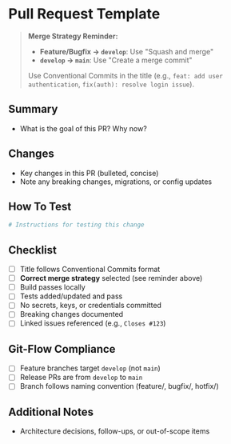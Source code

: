 # Pull Request Template

> **Merge Strategy Reminder:**
> - **Feature/Bugfix → `develop`**: Use "Squash and merge" 
> - **`develop` → `main`**: Use "Create a merge commit"
> 
> Use Conventional Commits in the title (e.g., `feat: add user authentication`, `fix(auth): resolve login issue`).

## Summary
- What is the goal of this PR? Why now?

## Changes
- Key changes in this PR (bulleted, concise)
- Note any breaking changes, migrations, or config updates

## How To Test
```bash
# Instructions for testing this change
```

## Checklist
- [ ] Title follows Conventional Commits format
- [ ] **Correct merge strategy** selected (see reminder above)
- [ ] Build passes locally
- [ ] Tests added/updated and pass
- [ ] No secrets, keys, or credentials committed
- [ ] Breaking changes documented
- [ ] Linked issues referenced (e.g., `Closes #123`)

## Git-Flow Compliance
- [ ] Feature branches target `develop` (not `main`)
- [ ] Release PRs are from `develop` to `main`
- [ ] Branch follows naming convention (feature/, bugfix/, hotfix/)

## Additional Notes
- Architecture decisions, follow-ups, or out-of-scope items
